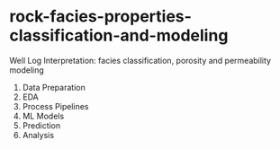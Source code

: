 # rock-facies-properties-classification-and-modeling
Well Log Interpretation: facies classification, porosity and permeability modeling 

1. Data Preparation
1. EDA
1. Process Pipelines
1. ML Models
1. Prediction 
1. Analysis
